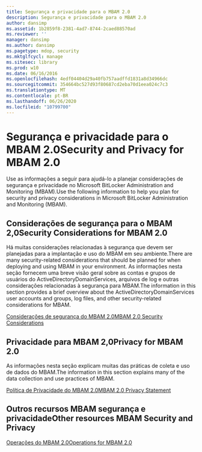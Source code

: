 ```yaml
---
title: Segurança e privacidade para o MBAM 2.0
description: Segurança e privacidade para o MBAM 2.0
author: dansimp
ms.assetid: 1b2859f8-2381-4ad7-8744-2caed88570ad
ms.reviewer: ''
manager: dansimp
ms.author: dansimp
ms.pagetype: mdop, security
ms.mktglfcycl: manage
ms.sitesec: library
ms.prod: w10
ms.date: 06/16/2016
ms.openlocfilehash: 4edf04404d29a40fb757aadffd1831a8d34966dc
ms.sourcegitcommit: 354664bc527d93f80687cd2eba70d1eea024c7c3
ms.translationtype: MT
ms.contentlocale: pt-BR
ms.lasthandoff: 06/26/2020
ms.locfileid: "10799700"
---
```

# <span data-ttu-id="fdd24-103">Segurança e privacidade para o MBAM 2.0</span><span class="sxs-lookup"><span data-stu-id="fdd24-103">Security and Privacy for MBAM 2.0</span></span>


<span data-ttu-id="fdd24-104">Use as informações a seguir para ajudá-lo a planejar considerações de segurança e privacidade no Microsoft BitLocker Administration and Monitoring (MBAM).</span><span class="sxs-lookup"><span data-stu-id="fdd24-104">Use the following information to help you plan for security and privacy considerations in Microsoft BitLocker Administration and Monitoring (MBAM).</span></span>

## <span data-ttu-id="fdd24-105">Considerações de segurança para o MBAM 2,0</span><span class="sxs-lookup"><span data-stu-id="fdd24-105">Security Considerations for MBAM 2.0</span></span>


<span data-ttu-id="fdd24-106">Há muitas considerações relacionadas à segurança que devem ser planejadas para a implantação e uso do MBAM em seu ambiente.</span><span class="sxs-lookup"><span data-stu-id="fdd24-106">There are many security-related considerations that should be planned for when deploying and using MBAM in your environment.</span></span> <span data-ttu-id="fdd24-107">As informações nesta seção fornecem uma breve visão geral sobre as contas e grupos de usuários do ActiveDirectoryDomainServices, arquivos de log e outras considerações relacionadas à segurança para MBAM.</span><span class="sxs-lookup"><span data-stu-id="fdd24-107">The information in this section provides a brief overview about the ActiveDirectoryDomainServices user accounts and groups, log files, and other security-related considerations for MBAM.</span></span>

[<span data-ttu-id="fdd24-108">Considerações de segurança do MBAM 2.0</span><span class="sxs-lookup"><span data-stu-id="fdd24-108">MBAM 2.0 Security Considerations</span></span>](mbam-20-security-considerations-mbam-2.md)

## <span data-ttu-id="fdd24-109">Privacidade para MBAM 2,0</span><span class="sxs-lookup"><span data-stu-id="fdd24-109">Privacy for MBAM 2.0</span></span>


<span data-ttu-id="fdd24-110">As informações nesta seção explicam muitas das práticas de coleta e uso de dados do MBAM.</span><span class="sxs-lookup"><span data-stu-id="fdd24-110">The information in this section explains many of the data collection and use practices of MBAM.</span></span>

[<span data-ttu-id="fdd24-111">Política de Privacidade do MBAM 2.0</span><span class="sxs-lookup"><span data-stu-id="fdd24-111">MBAM 2.0 Privacy Statement</span></span>](mbam-20-privacy-statement-mbam-2.md)

## <span data-ttu-id="fdd24-112">Outros recursos MBAM segurança e privacidade</span><span class="sxs-lookup"><span data-stu-id="fdd24-112">Other resources MBAM Security and Privacy</span></span>


[<span data-ttu-id="fdd24-113">Operações do MBAM 2.0</span><span class="sxs-lookup"><span data-stu-id="fdd24-113">Operations for MBAM 2.0</span></span>](operations-for-mbam-20-mbam-2.md)

 

 






